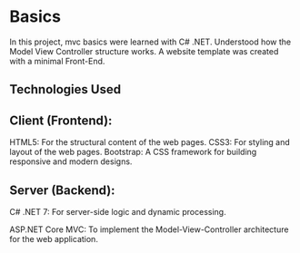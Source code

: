 
# Basics

In this project, mvc basics were learned with C# .NET. Understood how the Model View Controller structure works. A website template was created with a minimal Front-End.




## Technologies Used

## Client (Frontend):

HTML5: For the structural content of the web pages.
CSS3: For styling and layout of the web pages.
Bootstrap: A CSS framework for building responsive and modern designs.

## Server (Backend):

C# .NET 7: For server-side logic and dynamic processing.

ASP.NET Core MVC: To implement the Model-View-Controller architecture for the web application.

